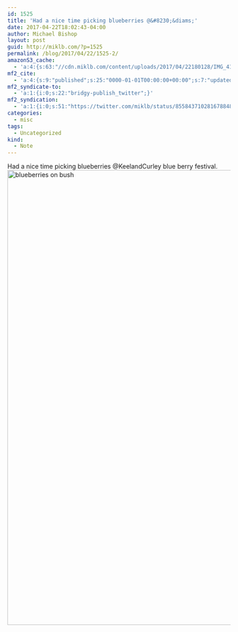 ```yaml
---
id: 1525
title: 'Had a nice time picking blueberries @&#8230;&diams;'
date: 2017-04-22T18:02:43-04:00
author: Michael Bishop
layout: post
guid: http://miklb.com/?p=1525
permalink: /blog/2017/04/22/1525-2/
amazonS3_cache:
  - 'a:4:{s:63:"//cdn.miklb.com/content/uploads/2017/04/22180128/IMG_4120-1.jpg";i:1526;s:72:"//cdn.miklb.com/content/uploads/2017/04/22180128/IMG_4120-1-819x1024.jpg";i:1526;s:50:"//miklb.com/content/uploads/2017/04/IMG_4120-1.jpg";i:1526;s:59:"//miklb.com/content/uploads/2017/04/IMG_4120-1-819x1024.jpg";i:1526;}'
mf2_cite:
  - 'a:4:{s:9:"published";s:25:"0000-01-01T00:00:00+00:00";s:7:"updated";s:25:"0000-01-01T00:00:00+00:00";s:8:"category";a:1:{i:0;s:0:"";}s:6:"author";a:0:{}}'
mf2_syndicate-to:
  - 'a:1:{i:0;s:22:"bridgy-publish_twitter";}'
mf2_syndication:
  - 'a:1:{i:0;s:51:"https://twitter.com/miklb/status/855843710281678848";}'
categories:
  - misc
tags:
  - Uncategorized
kind:
  - Note
---
```

Had a nice time picking blueberries @KeelandCurley blue berry festival.<img src="http://miklb.com/content/uploads/2017/04/IMG_4120-1-819x1024.jpg" alt="blueberries on bush" width="819" height="1024" class="u-photo aligncenter size-large wp-image-1526" />